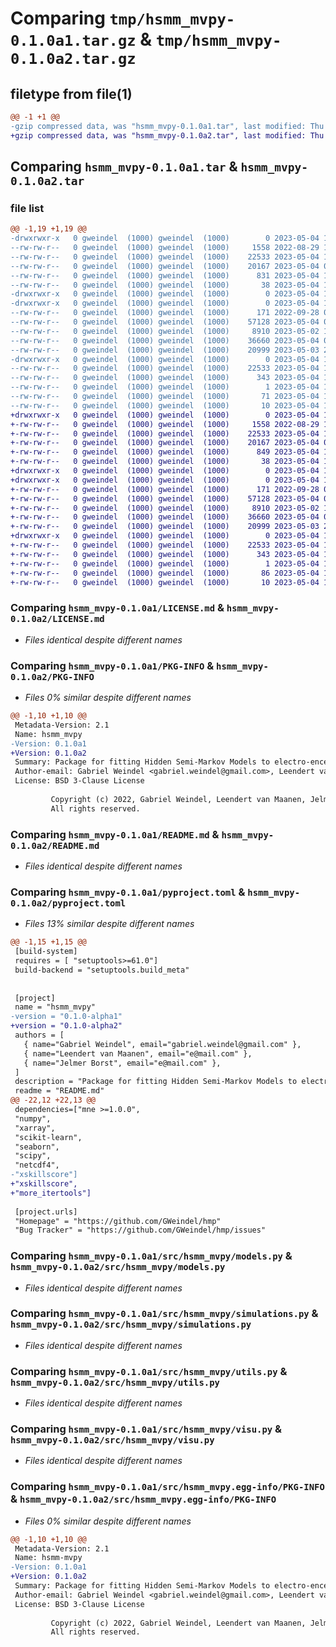 # Comparing `tmp/hsmm_mvpy-0.1.0a1.tar.gz` & `tmp/hsmm_mvpy-0.1.0a2.tar.gz`

## filetype from file(1)

```diff
@@ -1 +1 @@
-gzip compressed data, was "hsmm_mvpy-0.1.0a1.tar", last modified: Thu May  4 10:13:30 2023, max compression
+gzip compressed data, was "hsmm_mvpy-0.1.0a2.tar", last modified: Thu May  4 10:17:52 2023, max compression
```

## Comparing `hsmm_mvpy-0.1.0a1.tar` & `hsmm_mvpy-0.1.0a2.tar`

### file list

```diff
@@ -1,19 +1,19 @@
-drwxrwxr-x   0 gweindel  (1000) gweindel  (1000)        0 2023-05-04 10:13:30.535035 hsmm_mvpy-0.1.0a1/
--rw-rw-r--   0 gweindel  (1000) gweindel  (1000)     1558 2022-08-29 11:38:13.000000 hsmm_mvpy-0.1.0a1/LICENSE.md
--rw-rw-r--   0 gweindel  (1000) gweindel  (1000)    22533 2023-05-04 10:13:30.535035 hsmm_mvpy-0.1.0a1/PKG-INFO
--rw-rw-r--   0 gweindel  (1000) gweindel  (1000)    20167 2023-05-04 09:20:47.000000 hsmm_mvpy-0.1.0a1/README.md
--rw-rw-r--   0 gweindel  (1000) gweindel  (1000)      831 2023-05-04 10:13:21.000000 hsmm_mvpy-0.1.0a1/pyproject.toml
--rw-rw-r--   0 gweindel  (1000) gweindel  (1000)       38 2023-05-04 10:13:30.535035 hsmm_mvpy-0.1.0a1/setup.cfg
-drwxrwxr-x   0 gweindel  (1000) gweindel  (1000)        0 2023-05-04 10:13:30.535035 hsmm_mvpy-0.1.0a1/src/
-drwxrwxr-x   0 gweindel  (1000) gweindel  (1000)        0 2023-05-04 10:13:30.535035 hsmm_mvpy-0.1.0a1/src/hsmm_mvpy/
--rw-rw-r--   0 gweindel  (1000) gweindel  (1000)      171 2022-09-28 08:31:43.000000 hsmm_mvpy-0.1.0a1/src/hsmm_mvpy/__init__.py
--rw-rw-r--   0 gweindel  (1000) gweindel  (1000)    57128 2023-05-04 06:34:27.000000 hsmm_mvpy-0.1.0a1/src/hsmm_mvpy/models.py
--rw-rw-r--   0 gweindel  (1000) gweindel  (1000)     8910 2023-05-02 16:12:55.000000 hsmm_mvpy-0.1.0a1/src/hsmm_mvpy/simulations.py
--rw-rw-r--   0 gweindel  (1000) gweindel  (1000)    36660 2023-05-04 07:49:35.000000 hsmm_mvpy-0.1.0a1/src/hsmm_mvpy/utils.py
--rw-rw-r--   0 gweindel  (1000) gweindel  (1000)    20999 2023-05-03 22:23:27.000000 hsmm_mvpy-0.1.0a1/src/hsmm_mvpy/visu.py
-drwxrwxr-x   0 gweindel  (1000) gweindel  (1000)        0 2023-05-04 10:13:30.535035 hsmm_mvpy-0.1.0a1/src/hsmm_mvpy.egg-info/
--rw-rw-r--   0 gweindel  (1000) gweindel  (1000)    22533 2023-05-04 10:13:30.000000 hsmm_mvpy-0.1.0a1/src/hsmm_mvpy.egg-info/PKG-INFO
--rw-rw-r--   0 gweindel  (1000) gweindel  (1000)      343 2023-05-04 10:13:30.000000 hsmm_mvpy-0.1.0a1/src/hsmm_mvpy.egg-info/SOURCES.txt
--rw-rw-r--   0 gweindel  (1000) gweindel  (1000)        1 2023-05-04 10:13:30.000000 hsmm_mvpy-0.1.0a1/src/hsmm_mvpy.egg-info/dependency_links.txt
--rw-rw-r--   0 gweindel  (1000) gweindel  (1000)       71 2023-05-04 10:13:30.000000 hsmm_mvpy-0.1.0a1/src/hsmm_mvpy.egg-info/requires.txt
--rw-rw-r--   0 gweindel  (1000) gweindel  (1000)       10 2023-05-04 10:13:30.000000 hsmm_mvpy-0.1.0a1/src/hsmm_mvpy.egg-info/top_level.txt
+drwxrwxr-x   0 gweindel  (1000) gweindel  (1000)        0 2023-05-04 10:17:52.635035 hsmm_mvpy-0.1.0a2/
+-rw-rw-r--   0 gweindel  (1000) gweindel  (1000)     1558 2022-08-29 11:38:13.000000 hsmm_mvpy-0.1.0a2/LICENSE.md
+-rw-rw-r--   0 gweindel  (1000) gweindel  (1000)    22533 2023-05-04 10:17:52.635035 hsmm_mvpy-0.1.0a2/PKG-INFO
+-rw-rw-r--   0 gweindel  (1000) gweindel  (1000)    20167 2023-05-04 09:20:47.000000 hsmm_mvpy-0.1.0a2/README.md
+-rw-rw-r--   0 gweindel  (1000) gweindel  (1000)      849 2023-05-04 10:17:42.000000 hsmm_mvpy-0.1.0a2/pyproject.toml
+-rw-rw-r--   0 gweindel  (1000) gweindel  (1000)       38 2023-05-04 10:17:52.635035 hsmm_mvpy-0.1.0a2/setup.cfg
+drwxrwxr-x   0 gweindel  (1000) gweindel  (1000)        0 2023-05-04 10:17:52.635035 hsmm_mvpy-0.1.0a2/src/
+drwxrwxr-x   0 gweindel  (1000) gweindel  (1000)        0 2023-05-04 10:17:52.635035 hsmm_mvpy-0.1.0a2/src/hsmm_mvpy/
+-rw-rw-r--   0 gweindel  (1000) gweindel  (1000)      171 2022-09-28 08:31:43.000000 hsmm_mvpy-0.1.0a2/src/hsmm_mvpy/__init__.py
+-rw-rw-r--   0 gweindel  (1000) gweindel  (1000)    57128 2023-05-04 06:34:27.000000 hsmm_mvpy-0.1.0a2/src/hsmm_mvpy/models.py
+-rw-rw-r--   0 gweindel  (1000) gweindel  (1000)     8910 2023-05-02 16:12:55.000000 hsmm_mvpy-0.1.0a2/src/hsmm_mvpy/simulations.py
+-rw-rw-r--   0 gweindel  (1000) gweindel  (1000)    36660 2023-05-04 07:49:35.000000 hsmm_mvpy-0.1.0a2/src/hsmm_mvpy/utils.py
+-rw-rw-r--   0 gweindel  (1000) gweindel  (1000)    20999 2023-05-03 22:23:27.000000 hsmm_mvpy-0.1.0a2/src/hsmm_mvpy/visu.py
+drwxrwxr-x   0 gweindel  (1000) gweindel  (1000)        0 2023-05-04 10:17:52.635035 hsmm_mvpy-0.1.0a2/src/hsmm_mvpy.egg-info/
+-rw-rw-r--   0 gweindel  (1000) gweindel  (1000)    22533 2023-05-04 10:17:52.000000 hsmm_mvpy-0.1.0a2/src/hsmm_mvpy.egg-info/PKG-INFO
+-rw-rw-r--   0 gweindel  (1000) gweindel  (1000)      343 2023-05-04 10:17:52.000000 hsmm_mvpy-0.1.0a2/src/hsmm_mvpy.egg-info/SOURCES.txt
+-rw-rw-r--   0 gweindel  (1000) gweindel  (1000)        1 2023-05-04 10:17:52.000000 hsmm_mvpy-0.1.0a2/src/hsmm_mvpy.egg-info/dependency_links.txt
+-rw-rw-r--   0 gweindel  (1000) gweindel  (1000)       86 2023-05-04 10:17:52.000000 hsmm_mvpy-0.1.0a2/src/hsmm_mvpy.egg-info/requires.txt
+-rw-rw-r--   0 gweindel  (1000) gweindel  (1000)       10 2023-05-04 10:17:52.000000 hsmm_mvpy-0.1.0a2/src/hsmm_mvpy.egg-info/top_level.txt
```

### Comparing `hsmm_mvpy-0.1.0a1/LICENSE.md` & `hsmm_mvpy-0.1.0a2/LICENSE.md`

 * *Files identical despite different names*

### Comparing `hsmm_mvpy-0.1.0a1/PKG-INFO` & `hsmm_mvpy-0.1.0a2/PKG-INFO`

 * *Files 0% similar despite different names*

```diff
@@ -1,10 +1,10 @@
 Metadata-Version: 2.1
 Name: hsmm_mvpy
-Version: 0.1.0a1
+Version: 0.1.0a2
 Summary: Package for fitting Hidden Semi-Markov Models to electro-encephalographic data
 Author-email: Gabriel Weindel <gabriel.weindel@gmail.com>, Leendert van Maanen <e@mail.com>, Jelmer Borst <e@mail.com>
 License: BSD 3-Clause License
         
         Copyright (c) 2022, Gabriel Weindel, Leendert van Maanen, Jelmer Borst
         All rights reserved.
```

### Comparing `hsmm_mvpy-0.1.0a1/README.md` & `hsmm_mvpy-0.1.0a2/README.md`

 * *Files identical despite different names*

### Comparing `hsmm_mvpy-0.1.0a1/pyproject.toml` & `hsmm_mvpy-0.1.0a2/pyproject.toml`

 * *Files 13% similar despite different names*

```diff
@@ -1,15 +1,15 @@
 [build-system]
 requires = [ "setuptools>=61.0"]
 build-backend = "setuptools.build_meta"
 
 
 [project]
 name = "hsmm_mvpy"
-version = "0.1.0-alpha1"
+version = "0.1.0-alpha2"
 authors = [
   { name="Gabriel Weindel", email="gabriel.weindel@gmail.com" },
   { name="Leendert van Maanen", email="e@mail.com" },
   { name="Jelmer Borst", email="e@mail.com" },
 ]
 description = "Package for fitting Hidden Semi-Markov Models to electro-encephalographic data"
 readme = "README.md"
@@ -22,12 +22,13 @@
 dependencies=["mne >=1.0.0",
 "numpy",
 "xarray",
 "scikit-learn",
 "seaborn",
 "scipy",
 "netcdf4",
-"xskillscore"]
+"xskillscore",
+"more_itertools"]
 
 [project.urls]
 "Homepage" = "https://github.com/GWeindel/hmp"
 "Bug Tracker" = "https://github.com/GWeindel/hmp/issues"
```

### Comparing `hsmm_mvpy-0.1.0a1/src/hsmm_mvpy/models.py` & `hsmm_mvpy-0.1.0a2/src/hsmm_mvpy/models.py`

 * *Files identical despite different names*

### Comparing `hsmm_mvpy-0.1.0a1/src/hsmm_mvpy/simulations.py` & `hsmm_mvpy-0.1.0a2/src/hsmm_mvpy/simulations.py`

 * *Files identical despite different names*

### Comparing `hsmm_mvpy-0.1.0a1/src/hsmm_mvpy/utils.py` & `hsmm_mvpy-0.1.0a2/src/hsmm_mvpy/utils.py`

 * *Files identical despite different names*

### Comparing `hsmm_mvpy-0.1.0a1/src/hsmm_mvpy/visu.py` & `hsmm_mvpy-0.1.0a2/src/hsmm_mvpy/visu.py`

 * *Files identical despite different names*

### Comparing `hsmm_mvpy-0.1.0a1/src/hsmm_mvpy.egg-info/PKG-INFO` & `hsmm_mvpy-0.1.0a2/src/hsmm_mvpy.egg-info/PKG-INFO`

 * *Files 0% similar despite different names*

```diff
@@ -1,10 +1,10 @@
 Metadata-Version: 2.1
 Name: hsmm-mvpy
-Version: 0.1.0a1
+Version: 0.1.0a2
 Summary: Package for fitting Hidden Semi-Markov Models to electro-encephalographic data
 Author-email: Gabriel Weindel <gabriel.weindel@gmail.com>, Leendert van Maanen <e@mail.com>, Jelmer Borst <e@mail.com>
 License: BSD 3-Clause License
         
         Copyright (c) 2022, Gabriel Weindel, Leendert van Maanen, Jelmer Borst
         All rights reserved.
```

